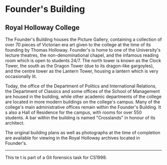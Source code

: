 Founder's Building
==================

Royal Holloway College
----------------------

The Founder's Building houses the Picture Gallery, containing a collection of
over 70 pieces of Victorian era art given to the college at the time of its
founding by Thomas Holloway. Founder's is home to one of the University's
lecture theatres, the non-denominational chapel, and the infamous reading room
which is open to students 24/7. The north tower is known as the Clock Tower,
the south as the Dragon Tower (due to its dragon-like gargoyles), and the
centre tower as the Lantern Tower, housing a lantern which is very occasionally
lit.

Today, the office  of the Department of Politics and International Relations,
the Department of Classics and some offices of the School of Management are
housed in the building, while other academic departments of the college are
located in more modern buildings on the college's campus. Many of the college's
main administrative offices remain within the Founder's Building. It  s also a
Hall of Residence for the campus, with rooms for over 550 students. A bar
within the building is named "Crosslands" in honour of its architect.

The original building plans as well as photographs at the time of completion
are available for viewing in the Royal Holloway archives located in Founder's.

---

This te t is part of a Git forensics task for CS1998.
